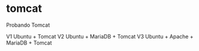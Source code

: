 # tomcat
Probando Tomcat

V1 Ubuntu + Tomcat
V2 Ubuntu + MariaDB + Tomcat
V3 Ubuntu + Apache + MariaDB + Tomcat
